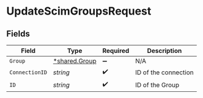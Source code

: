 # UpdateScimGroupsRequest


## Fields

| Field                                                | Type                                                 | Required                                             | Description                                          |
| ---------------------------------------------------- | ---------------------------------------------------- | ---------------------------------------------------- | ---------------------------------------------------- |
| `Group`                                              | [*shared.Group](../../../pkg/models/shared/group.md) | :heavy_minus_sign:                                   | N/A                                                  |
| `ConnectionID`                                       | *string*                                             | :heavy_check_mark:                                   | ID of the connection                                 |
| `ID`                                                 | *string*                                             | :heavy_check_mark:                                   | ID of the Group                                      |